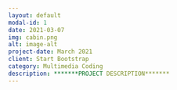 ```yaml
---
layout: default
modal-id: 1
date: 2021-03-07
img: cabin.png
alt: image-alt
project-date: March 2021
client: Start Bootstrap
category: Multimedia Coding
description: *******PROJECT DESCRIPTION*******
---
```

